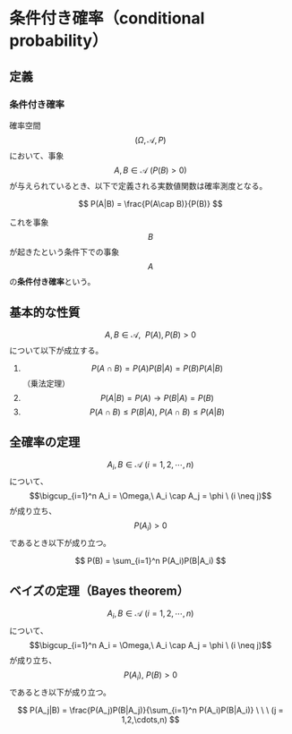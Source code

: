 # 条件付き確率（conditional probability）

## 定義

### 条件付き確率

確率空間 $$(\Omega, \mathscr{A}, P)$$ において、事象 $$A,B \in \mathscr{A} \ (P(B)>0)$$ が与えられているとき、以下で定義される実数値関数は確率測度となる。

$$
P(A|B) = \frac{P(A\cap B)}{P(B)}
$$

これを事象 $$B$$ が起きたという条件下での事象 $$A$$ の**条件付き確率**という。

## 基本的な性質

$$A,B \in \mathscr{A},\ \ P(A),P(B) > 0$$ について以下が成立する。

1. $$P(A\cap B) = P(A)P(B|A) = P(B)P(A|B)$$ （乗法定理）
2. $$P(A|B) = P(A) \rightarrow P(B|A) = P(B)$$
3. $$P(A\cap B) \leq P(B|A), \ P(A \cap B) \leq P(A|B)$$

## 全確率の定理

$$A_i, B \in \mathscr{A} \ (i = 1,2, \cdots, n)$$ について、$$\bigcup_{i=1}^n A_i = \Omega,\ A_i \cap A_j = \phi \ (i \neq j)$$ が成り立ち、$$P(A_i) > 0$$ であるとき以下が成り立つ。

$$
P(B) = \sum_{i=1}^n P(A_i)P(B|A_i)
$$

## ベイズの定理（Bayes theorem）

$$A_i,B \in \mathscr{A} \ (i=1,2,\cdots,n)$$ について、$$\bigcup_{i=1}^n A_i = \Omega,\ A_i \cap A_j = \phi \ (i \neq j)$$ が成り立ち、$$P(A_i), \ P(B) > 0$$ であるとき以下が成り立つ。

$$
P(A_j|B) = \frac{P(A_j)P(B|A_j)}{\sum_{i=1}^n P(A_i)P(B|A_i)} \ \ \ (j = 1,2,\cdots,n)
$$
